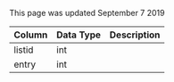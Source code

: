 This page was updated September 7 2019

| Column | Data Type | Description |
| ------ | --------- | ----------- |
| listid | int       |             |
| entry  | int       |             |
